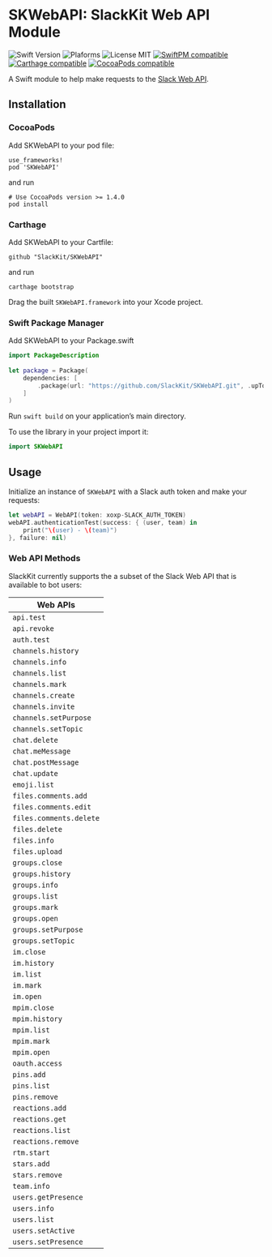 # SKWebAPI: SlackKit Web API Module
![Swift Version](https://img.shields.io/badge/Swift-4.0.3-orange.svg)
![Plaforms](https://img.shields.io/badge/Platforms-macOS,iOS,tvOS,Linux-lightgrey.svg)
![License MIT](https://img.shields.io/badge/License-MIT-lightgrey.svg)
[![SwiftPM compatible](https://img.shields.io/badge/SwiftPM-compatible-brightgreen.svg)](https://github.com/apple/swift-package-manager)
[![Carthage compatible](https://img.shields.io/badge/Carthage-compatible-brightgreen.svg)](https://github.com/Carthage/Carthage)
[![CocoaPods compatible](https://img.shields.io/badge/CocoaPods-compatible-brightgreen.svg)](https://cocoapods.org)

A Swift module to help make requests to the [Slack Web API](https://api.slack.com/web).

## Installation

### CocoaPods

Add SKWebAPI to your pod file:

```
use_frameworks!
pod 'SKWebAPI'
```
and run

```
# Use CocoaPods version >= 1.4.0
pod install
```

### Carthage

Add SKWebAPI to your Cartfile:

```
github "SlackKit/SKWebAPI"
```
and run

```
carthage bootstrap
```

Drag the built `SKWebAPI.framework` into your Xcode project.

### Swift Package Manager

Add SKWebAPI to your Package.swift

```swift
import PackageDescription
  
let package = Package(
	dependencies: [
		.package(url: "https://github.com/SlackKit/SKWebAPI.git", .upToNextMinor(from: "4.1.0"))
	]
)
```

Run `swift build` on your application’s main directory.

To use the library in your project import it:

```swift
import SKWebAPI
```

## Usage
Initialize an instance of `SKWebAPI` with a Slack auth token and make your requests:

```swift
let webAPI = WebAPI(token: xoxp-SLACK_AUTH_TOKEN)
webAPI.authenticationTest(success: { (user, team) in
	print("\(user) - \(team)")
}, failure: nil)
```

### Web API Methods
SlackKit currently supports the a subset of the Slack Web API that is available to bot users:

| Web APIs      |
| ------------- |
| `api.test`|
| `api.revoke`|
| `auth.test`|
| `channels.history`|
| `channels.info`|
| `channels.list`|
| `channels.mark`|
| `channels.create`|
| `channels.invite`|
| `channels.setPurpose`|
| `channels.setTopic`|
| `chat.delete`|
| `chat.meMessage`|
| `chat.postMessage`|
| `chat.update`|
| `emoji.list`|
| `files.comments.add`|
| `files.comments.edit`|
| `files.comments.delete`|
| `files.delete`|
| `files.info`|
| `files.upload`|
| `groups.close`|
| `groups.history`|
| `groups.info`|
| `groups.list`|
| `groups.mark`|
| `groups.open`|
| `groups.setPurpose`|
| `groups.setTopic`|
| `im.close`|
| `im.history`|
| `im.list`|
| `im.mark`|
| `im.open`|
| `mpim.close`|
| `mpim.history`|
| `mpim.list`|
| `mpim.mark`|
| `mpim.open`|
| `oauth.access`|
| `pins.add`|
| `pins.list`|
| `pins.remove`|
| `reactions.add`|
| `reactions.get`|
| `reactions.list`|
| `reactions.remove`|
| `rtm.start`|
| `stars.add`|
| `stars.remove`|
| `team.info`|
| `users.getPresence`|
| `users.info`|
| `users.list`|
| `users.setActive`|
| `users.setPresence`|
